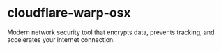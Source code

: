 # cloudflare-warp-osx
Modern network security tool that encrypts data, prevents tracking, and accelerates your internet connection.  
